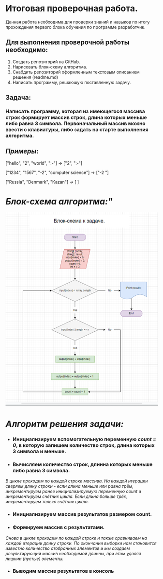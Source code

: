# Итоговая проверочная работа.
Данная работа необходима для проверки знаний и навыков по итогу прохождения первого блока обучения по программе разработчик.

## Для выполнения проверочной работы необходимо:

1. Создать репозиторий на GitHub.
2. Нарисовать блок-схему алгоритма.
3. Снабдить репозиторий оформленным текстовым описанием решения (readme.md)
4. Написать программу, решающую поставленную задачу.


## **Задача**: 
### Написать программу, которая из имеющегося массива строк формирует массив строк, длина которых меньше либо равна 3 символа. Первоначальный массив можно ввести с клавиатуры, либо задать на старте выполнения алгоритма.


## *Примеры*:
["hello", "2", "world", ":-"] -> ["2", ":-"]

["1234", "1567", "-2", "computer science"] -> ["-2 "]

["Russia", "Denmark", "Kazan"] -> [ ]


# *Блок-схема алгоритма:"*
![diagramma](Scheme.png)


# *Алгоритм решения задачи:*
* ### Инициализируем вспомогательную переменную *count = 0*, в которую запишем количество строк, длина которых 3 символа и меньше.
* ### Вычисляем количество строк, длинна которых меньше либо равна 3 символа.
*В цикле проходим по каждой строке массива. На каждой итерации сверяем длину строки - если длина меньше или равна трём, инкрементируем ранее инициализируемую переменную count и инкрементируем счётчик цикла. Если длина больше трёх, инкрементируем только счётчик цикла.*
* ### Инициализируем массив результатов размером count.
* ### Формируем массив с результатами.
*Снова в цикле проходим по каждой строке и также сравниваем на каждой итерации длину строки. По окончании выборки нам становится известно количество отобранных элементов и мы создаем результирующий массив необходимой длинны, при этом удаляя лишнии (пустые) элементы.*
* ### Выводим массив результатов в консоль